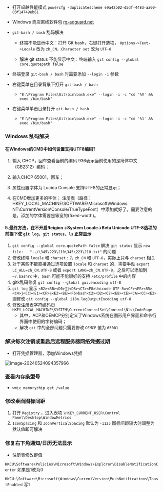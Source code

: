 -   打开卓越性能模式 `powercfg -duplicatescheme e9a42b02-d5df-448d-aa00-03f14749eb61`

-   Windows 商店离线软件包 [rg-adguard.net](https://store.rg-adguard.net/)

-   `git-bash / bash` 乱码解决

    -   终端不能显示中文：打开 Git bash，右键打开选项， `Options->Text->Locale` 改为 `zh_CN`，`Character set` 改为 `UTF-8`

    -   解决 git status 不能显示中文：终端输入 `git config --global core.quotepath false`

-   终端登录 `git-bash / bash` 时需要添加 `--login -i` 参数

-   右键菜单在目录背景下打开 `git-bash / bash`
    -   `"E:\Program Files\Git\bin\bash.exe" --login -i -c "cd '%V' && exec /bin/bash"`
-   右键菜单单击目录打开 `git-bash / bash`
    -   `"E:\Program Files\Git\bin\bash.exe" --login -i -c "cd '%1' && exec /bin/bash"`

### Windows 乱码解决

#### 在Windows的CMD中如何设置支持UTF8编码?

1.  输入 CHCP，回车查看当前的编码 936表示当前使用的是简体中文（GB2312）编码；

2.  输入CHCP 65001，回车；

3.  属性设置字体为 Lucida Console 支持UTF8的正常显示；

4.  在CMD增加更多的字体；
    注册表（路径：HKEY_LOCAL_MACHINE\SOFTWARE\Microsoft\Windows NT\CurrentVersion\Console\TrueTypeFont）中添加就好了。需要注意的是，添加的字体需要是等宽的(fixed-width)。


#### 5.最终方法，在不开启Reigion->System Locale->Beta Unicode UTF-8选项的前提下使 `git log`、`git status`、`ls` 正常显示

1. `git config --global core.quotePath false` 解决 `git status` 显示 `new file:   "../\345\223\210\345\223\210.txt"` 的问题
2. 修改终端 `locale` 和 `charset` : 为 `zh_CN` 和 `UTF-8`，实际上只与 `charset` 相关
3. 对于某些不能直接通过选项设置 `locale` 和 `charset` 的，需要手动 `export LC_ALL=zh_CN.UTF-8` 或者 `export LANG=zh_CN.UTF-8`，之后可以添加到 `~/.bashrc` 中，`bash` 可能不能很好的支持 `/etc/profile` 中的内容
4. gitk乱码修复 `git config --global gui.encoding utf-8`
5.   `git log` 显示 `<B2><BB><D0>޸ĵ<D8><C7><F8>Unicode UTF-8ѡ<CF><EE><B5><C4>ǰ<CC><E1><CF>½<E2><BE><F6>bash<C2><D2><C2><EB><CE><CA><CC><E2>` 则修改 `git config --global i18n.logOutputEncoding utf-8`
6. 修改注册表字符编码页 `HKEY_LOCAL_MACHINE\SYSTEM\CurrentControlSet\Control\Nls\CodePage`
   - 其中，ACP和OEMCP分别定义了Windows系统在图形用户界面和命令行界面中使用的字符编码；
   - 解决 `git` 中的全部问题只需要修改 `OEMCP` 值为 `65001`

### 解决每次注销或重启后远程服务器网络凭据过期

- 打开凭据管理器，添加Windows凭据

![image-20240524094357966](http://image.huawei.com/tiny-lts/v1/images/46899f8554c4f08eaf699cde6bfa6d60_493x166.png)

### 查看内存条型号

- `wmic memorychip get /value`

### 修改桌面图标间距

1.   打开 `Registry` ，进入表项 `\HKEY_CURRENT_USER\Control Panel\Desktop\WindowMetrics`
2.   `IconSpacing` 和 `IconVerticalSpacing` 默认为 `-1125` 图标间距较大时调整为默认值即可解决

### 修复右下角通知/日历无法显示

-   注册表修改键值

`HKCU\Software\Policies\Microsoft\Windows\Explorer\DisableNotificationCenter` 如果是1改为0

`HKCU:\Software\Microsoft\Windows\CurrentVersion\PushNotifications\ToastEnabled` 写1
